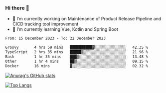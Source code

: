 ### Hi there 👋

- 🔭 I’m currently working on Maintenance of Product Release Pipeline and CICD tracking tool improvement
- 🌱 I’m currently learning Vue, Kotlin and Spring Boot

<!--START_SECTION:waka-->

```txt
From: 15 December 2023 - To: 22 December 2023

Groovy       4 hrs 59 mins   ██████████▓░░░░░░░░░░░░░░   42.35 %
TypeScript   2 hrs 35 mins   █████▒░░░░░░░░░░░░░░░░░░░   21.96 %
Bash         1 hr 35 mins    ███▒░░░░░░░░░░░░░░░░░░░░░   13.48 %
Other        1 hr 4 mins     ██▒░░░░░░░░░░░░░░░░░░░░░░   09.15 %
Docker       16 mins         ▓░░░░░░░░░░░░░░░░░░░░░░░░   02.32 %
```

<!--END_SECTION:waka-->

[![Anurag's GitHub stats](https://github-readme-stats.vercel.app/api?username=yunhao981&show_icons=true&theme=solarized-dark)](https://github.com/anuraghazra/github-readme-stats)

[![Top Langs](https://github-readme-stats.vercel.app/api/top-langs/?username=yunhao981&theme=solarized-dark&layout=compact)](https://github.com/anuraghazra/github-readme-stats)

<!--
**yunhao981/yunhao981** is a ✨ _special_ ✨ repository because its `README.md` (this file) appears on your GitHub profile.

Here are some ideas to get you started:

- 🔭 I’m currently working on Maintenance of Release Pipeline and CICD tracking tool improvement
- 🌱 I’m currently learning Vue, Kotlin and Spring Boot
- 👯 I’m looking to collaborate on ...
- 🤔 I’m looking for help with ...
- 💬 Ask me about ...
- 📫 How to reach me: ...
- 😄 Pronouns: ...
- ⚡ Fun fact: ...
-->


